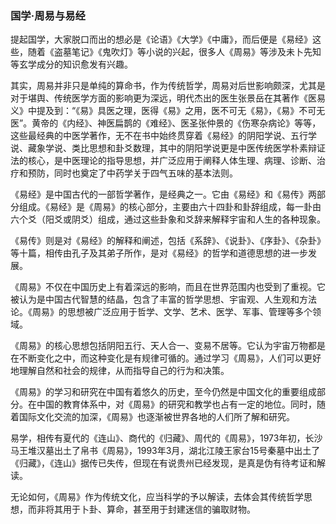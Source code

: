 ### 国学·周易与易经

提起国学，大家脱口而出的想必是《论语》《大学》《中庸》，而后便是《易经》这些，随着《盗墓笔记》《鬼吹灯》等小说的兴起，很多人《周易》等涉及未卜先知等玄学成分的知识愈发有兴趣。

其实，周易并非只是单纯的算命书，作为传统哲学，周易对后世影响颇深，尤其是对于堪舆、传统医学方面的影响更为深远，明代杰出的医生张景岳在其著作《医易义》中提及到：“《易》具医之理，医得《易》之用，医不可无《易》，《易》不可无医”。黄帝的《内经》、神医扁鹊的《难经》、医圣张仲景的《伤寒杂病论》等等，这些最经典的中医学著作，无不在书中始终贯穿着《易经》的阴阳学说、五行学说、藏象学说、类比思想和卦爻数理，其中的阴阳学说更是中医传统医学朴素辩证法的核心，是中医理论的指导思想，并广泛应用于阐释人体生理、病理、诊断、治疗和预防，同时也奠定了中药学关于四气五味的基本法则。

《易经》是中国古代的一部哲学著作，是经典之一。它由《易经》和《易传》两部分组成。《易经》是《周易》的核心部分，主要由六十四卦和卦辞组成，每一卦由六个爻（阳爻或阴爻）组成，通过这些卦象和爻辞来解释宇宙和人生的各种现象。

《易传》则是对《易经》的解释和阐述，包括《系辞》、《说卦》、《序卦》、《杂卦》等十篇，相传由孔子及其弟子所作，是对《易经》的哲学和道德思想的进一步发展。

《周易》不仅在中国历史上有着深远的影响，而且在世界范围内也受到了重视。它被认为是中国古代智慧的结晶，包含了丰富的哲学思想、宇宙观、人生观和方法论。《周易》的思想被广泛应用于哲学、文学、艺术、医学、军事、管理等多个领域。

《周易》的核心思想包括阴阳五行、天人合一、变易不居等。它认为宇宙万物都是在不断变化之中，而这种变化是有规律可循的。通过学习《周易》，人们可以更好地理解自然和社会的规律，从而指导自己的行为和决策。

《周易》的学习和研究在中国有着悠久的历史，至今仍然是中国文化的重要组成部分。在中国的教育体系中，对《周易》的研究和教学也占有一定的地位。同时，随着国际文化交流的加深，《周易》也逐渐被世界各地的人们所了解和研究。

易学，相传有夏代的《连山》、商代的《归藏》、周代的《周易》，1973年初，长沙马王堆汉墓出土了帛书《周易》，1993年3月，湖北江陵王家台15号秦墓中出土了《归藏》，《连山》据传已失传，但现在有说贵州已经发现，是真是伪有待考证和解读。

无论如何，《周易》作为传统文化，应当科学的予以解读，去体会其传统哲学思想，而非将其用于卜卦、算命，甚至用于封建迷信的骗取财物。

